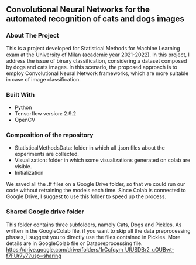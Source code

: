 ## Convolutional Neural Networks for the automated recognition of cats and dogs images

### About The Project
This is a project developed for Statistical Methods for Machine Learning exam at the University of Milan (academic year 2021-2022). In this project, I address the issue of binary classification, considering a dataset composed by dogs and cats images. In this scenario, the proposed approach is to employ Convolutional Neural Network frameworks, which are more suitable in case of image classification.

### Built With
* Python
* Tensorflow version: 2.9.2
* OpenCV

### Composition of the repository
- StatisticalMethodsData: folder in which all .json files about the experiments are collected.
- Visualization: folder in which some visualizations generated on colab are visible.
- Initialization

We saved all the .tf files on a Google Drive folder, so that we could run our code without retraining the models each time. Since Colab is connected to Google Drive, I suggest to use this folder to speed up the process.

### Shared Google drive folder
This folder contains three subfolders, namely Cats, Dogs and Pickles. As written in the GoogleColab file, if you want to skip all the data preprocessing phases, I suggest you to directly use the files contained in Pickles. More details are in GoogleColab file or Datapreprocessing file.
https://drive.google.com/drive/folders/1rCcfqym_UIUSDBr2_uOUBwt-f7FUr7y7?usp=sharing


